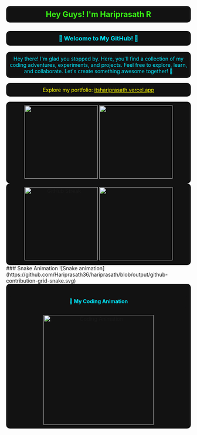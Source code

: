 <!-- Profile Header -->
<h2 align="center" style="color: #39ff14; background-color: #121212; padding: 10px; border-radius: 10px;">
  Hey Guys! I'm Hariprasath R
</h2>
<h3 align="center" style="color: #00eaff; background-color: #121212; padding: 10px; border-radius: 10px;">
  🌟 Welcome to My GitHub! 🌟
</h3>
<p align="center" style="color: #00eaff; background-color: #121212; padding: 10px; border-radius: 10px;">
  Hey there! I'm glad you stopped by. Here, you'll find a collection of my coding adventures, experiments, and projects. Feel free to explore, learn, and collaborate. Let's create something awesome together! 🚀
</p>
<p align="center" style="color: #fffc00; background-color: #121212; padding: 10px; border-radius: 10px;">
  Explore my portfolio: <a href="https://itshariprasath.vercel.app/" target="_blank" style="color: #fffc00;">itshariprasath.vercel.app</a>
</p>

<!-- Stats and Activity Section -->
<div align="center" style="background-color: #121212; padding: 10px; border-radius: 10px;">
  <a href="#">
    <img height="200" src="https://github-readme-stats.vercel.app/api?username=Hariprasath36&show_icons=true&theme=radical&hide=contribs,issues&show=discussions_answered&rank_icon=github&include_all_commits=true&card_width=200" />
  </a>
  <a href="#">
    <img height="200" src="https://github-readme-stats.vercel.app/api/top-langs/?username=Hariprasath36&hide=html,scss,css&langs_count=8&layout=compact&theme=radical&card_width=200" />
  </a>
</div>

<!-- Streak and Trophies Section -->
<div align="center" style="background-color: #121212; padding: 10px; border-radius: 10px;">
  <img height="200" src="https://github-readme-streak-stats.herokuapp.com/?user=Hariprasath36&theme=radical&date_format=M%20j%5B%2C%20Y%5D" alt="GitHub Streak" />
  <img height="200" src="https://github-profile-trophy.vercel.app/?username=Hariprasath36&theme=radical&no-frame=true&title=Stars,Followers,Commits&column=3" />
</div>
### Snake Animation
![Snake animation](https://github.com/Hariprasath36/hariprasath/blob/output/github-contribution-grid-snake.svg)


<!-- Animation Section -->
<div align="center" style="background-color: #121212; padding: 10px; border-radius: 10px;">
  <h4 style="color: #00eaff; background-color: #121212; padding: 10px; border-radius: 10px;">
    🎨 My Coding Animation
  </h4>
  <a href="https://github.com/Hariprasath36" target="_blank">
    <img src="https://raw.githubusercontent.com/Hariprasath36/Hariprasath36/main/assets/github.gif" alt="Coding Animation" width="300" />
  </a>
</div>
